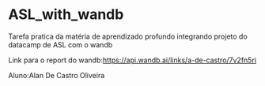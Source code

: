 # ASL_with_wandb

Tarefa pratica da matéria de aprendizado profundo integrando projeto do datacamp de ASL com o wandb

Link para o report do wandb:https://api.wandb.ai/links/a-de-castro/7v2fn5ri

Aluno:Alan De Castro Oliveira
